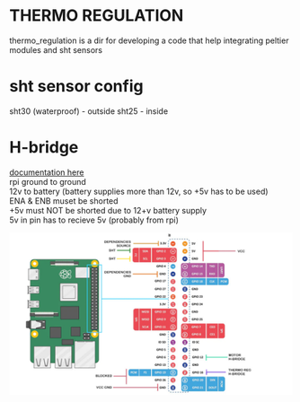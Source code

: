 # THERMO REGULATION
thermo_regulation is a dir for developing a code that help integrating peltier modules and sht sensors

# sht sensor config
sht30 (waterproof) - outside
sht25 - inside

# H-bridge
[documentation here](https://www.hibit.dev/posts/89/how-to-use-the-l298n-motor-driver-module)</br>
rpi ground to ground</br>
12v to battery (battery supplies more than 12v, so +5v has to be used)</br>
ENA & ENB muset be shorted</br>
+5v must NOT be shorted due to 12+v battery supply</br>
5v in pin has to recieve 5v (probably from rpi)</br>


![alt text](https://github.com/BUT-DRONE-RESEARCH-CENTER/peripherals_hangar/blob/main/GPIO_pinout.jpg)
